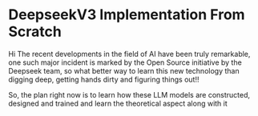 # DeepseekV3 Implementation From Scratch

Hi
The recent developments in the field of AI have been truly remarkable, one such major incident is marked by the Open Source initiative by the Deepseek team, so what better way to learn this new technology than digging deep, getting hands dirty and figuring things out!!

So, the plan right now is to learn how these LLM models are constructed, designed and trained and learn the theoretical aspect along with it
